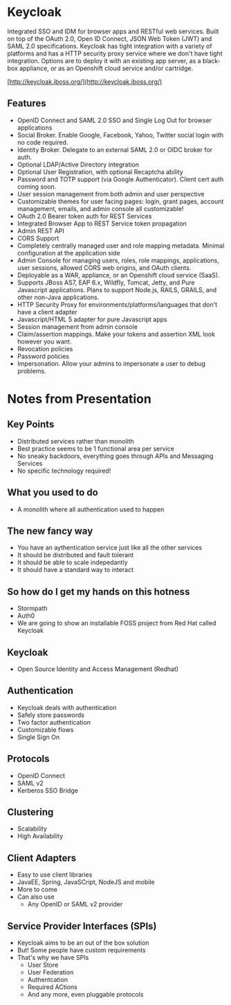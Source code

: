 # Keycloak

Integrated SSO and IDM for browser apps and RESTful web services.  Built on top of the OAuth 2.0, Open ID Connect, JSON Web Token (JWT) and SAML 2.0 specifications.  Keycloak has tight integration with a variety of platforms and has a HTTP security proxy service where we don't have tight integration.  Options are to deploy it with an existing app server, as a black-box appliance, or as an Openshift cloud service and/or cartridge.

[http://keycloak.jboss.org/](http://keycloak.jboss.org/)

## Features

- OpenID Connect and SAML 2.0 SSO and Single Log Out for browser applications
- Social Broker.  Enable Google, Facebook, Yahoo, Twitter social login with no code required.
- Identity Broker.  Delegate to an external SAML 2.0 or OIDC broker for auth.
- Optional LDAP/Active Directory integration
- Optional User Registration, with optional Recaptcha ability
- Password and TOTP support (via Google Authenticator).  Client cert auth coming soon.
- User session management from both admin and user perspective
- Customizable themes for user facing pages: login, grant pages, account management, emails, and admin console all customizable!
- OAuth 2.0 Bearer token auth for REST Services
- Integrated Browser App to REST Service token propagation
- Admin REST API
- CORS Support
- Completely centrally managed user and role mapping metadata.  Minimal configuration at the application side
- Admin Console for managing users, roles, role mappings, applications, user sessions, allowed CORS web origins, and OAuth clients.
- Deployable as a WAR, appliance, or an Openshift  cloud service (SaaS).
- Supports JBoss AS7, EAP 6.x, Wildfly, Tomcat, Jetty, and Pure Javascript applications.   Plans to support Node.js, RAILS, GRAILS, and other non-Java applications.
- HTTP Security Proxy for environments/platforms/languages that don't have a client adapter
- Javascript/HTML 5 adapter for pure Javascript apps
- Session management from admin console
- Claim/assertion mappings.  Make your tokens and assertion XML look however you want.
- Revocation policies
- Password policies
- Impersonation.  Allow your admins to impersonate a user to debug problems.

# Notes from Presentation

## Key Points

- Distributed services rather than monolith
- Best practice seems to be 1 functional area per service
- No sneaky backdoors, everything goes through APIs and Messaging Services
- No specific technology required!

## What you used to do

- A monolith where all authentication used to happen

## The new fancy way

- You have an aythentication service just like all the other services
- It should be distributed and fault tolerant
- It should be able to scale indepedantly
- It should have a standard way to interact

## So how do I get my hands on this hotness

- Stormpath
- Auth0
- We are going to show an installable FOSS project from Red Hat called Keycloak

## Keycloak

- Open Source Identity and Access Management (Redhat)

## Authentication

- Keycloak deals with authentication
- Safely store passwords
- Two factor authentication
- Customizable flows
- Single Sign On

## Protocols

- OpenID Connect
- SAML v2
- Kerberos SSO Bridge

## Clustering

- Scalability
- High Availability

## Client Adapters

- Easy to use client libraries
- JavaEE, Spring, JavaSCript, NodeJS and mobile
- More to come
- Can also use
    - Any OpenID or SAML v2 provider

## Service Provider Interfaces (SPIs)

- Keycloak aims to be an out of the box solution
- But! Some people have custom requirements
- That's why we have SPIs
    - User Store
    - User Federation
    - Authentcation
    - Required ACtions
    - And any more, even pluggable protocols
